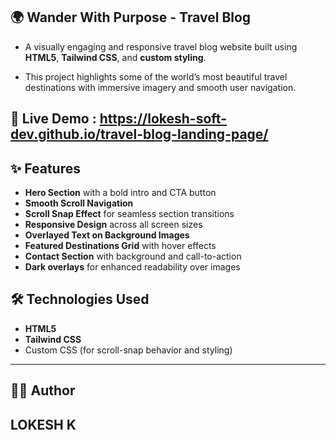 ## 🌍 Wander With Purpose - Travel Blog

- A visually engaging and responsive travel blog website built using **HTML5**, **Tailwind CSS**, and **custom styling**.
  
- This project highlights some of the world’s most beautiful travel destinations with immersive imagery and smooth user navigation.

## 🚀 Live Demo : https://lokesh-soft-dev.github.io/travel-blog-landing-page/

## ✨ Features

- **Hero Section** with a bold intro and CTA button
- **Smooth Scroll Navigation**
- **Scroll Snap Effect** for seamless section transitions
- **Responsive Design** across all screen sizes
- **Overlayed Text on Background Images**
- **Featured Destinations Grid** with hover effects
- **Contact Section** with background and call-to-action
- **Dark overlays** for enhanced readability over images

## 🛠 Technologies Used

- **HTML5**
- **Tailwind CSS**
- Custom CSS (for scroll-snap behavior and styling)

---
## 🧑‍💻 Author

**LOKESH K**
---
